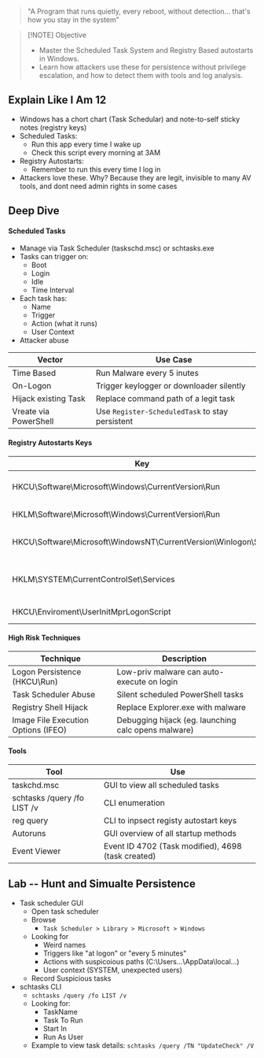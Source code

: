 >"A Program that runs quietly, every reboot, without detection... that's how you stay in the system"


> [!NOTE] Objective
> - Master the Scheduled Task System and Registry Based autostarts in Windows.
> - Learn how attackers use these for persistence without privilege escalation, and how to detect them with tools and log analysis.
## Explain Like I Am 12
- Windows has a chort chart (Task Schedular) and note-to-self sticky notes (registry keys)
- Scheduled Tasks:
	- Run this app every time I wake up
	- Check this script every morning at 3AM
- Registry Autostarts:
	- Remember to run this every time I log in
- Attackers love these. Why? Because they are legit, invisible to many AV tools, and dont need admin rights in some cases
## Deep Dive
#### Scheduled Tasks
- Manage via Task Scheduler (taskschd.msc) or schtasks.exe
- Tasks can trigger on:
	- Boot
	- Login
	- Idle
	- Time Interval
- Each task has:
	- Name
	- Trigger
	- Action (what it runs)
	- User Context
- Attacker abuse

| Vector                | Use Case                                        |
| --------------------- | ----------------------------------------------- |
| Time Based            | Run Malware every 5 inutes                      |
| On-Logon              | Trigger keylogger or downloader silently        |
| Hijack existing Task  | Replace command path of a legit task            |
| Vreate via PowerShell | Use `Register-ScheduledTask` to stay persistent |
#### Registry Autostarts Keys

| Key                                                             | Purpose                         |
| --------------------------------------------------------------- | ------------------------------- |
| HKCU\Software\Microsoft\Windows\CurrentVersion\Run              | Autostart on current user login |
| HKLM\Software\Microsoft\Windows\CurrentVersion\Run              | Autostart fro all users         |
| HKCU\Software\Microsoft\WindowsNT\CurrentVersion\Winlogon\Shell | Replace user shell (dangerous)  |
| HKLM\SYSTEM\CurrentControlSet\Services                          | Autoload services (covered bf)  |
| HKCU\Enviroment\UserInitMprLogonScript                          | Logon scripts                   |
#### High Risk Techniques

| Technique                           | Description                                         |
| ----------------------------------- | --------------------------------------------------- |
| Logon Persistence (HKCU\Run)        | Low-priv malware can auto-execute on login          |
| Task Scheduler Abuse                | Silent scheduled PowerShell tasks                   |
| Registry Shell Hijack               | Replace Explorer.exe with malware                   |
| Image File Execution Options (IFEO) | Debugging hijack (eg. launching calc opens malware) |
#### Tools

| Tool                        | Use                                                |
| --------------------------- | -------------------------------------------------- |
| taskchd.msc                 | GUI to view all scheduled tasks                    |
| schtasks /query /fo LIST /v | CLI enumeration                                    |
| reg query                   | CLI to inpsect registy autostart keys              |
| Autoruns                    | GUI overview of all startup methods                |
| Event Viewer                | Event ID 4702 (Task modified), 4698 (task created) |
## Lab -- Hunt and Simualte Persistence
- Task scheduler GUI
	- Open task scheduler
	- Browse
		- `Task Scheduler > Library > Microsoft > Windows`
	- Looking for
		- Weird names
		- Triggers like "at logon" or "every 5 minutes"
		- Actions with suspicoious paths (C:\Users\...\AppData\local\...)
		- User context (SYSTEM, unexpected users)
	- Record Suspicious tasks
- schtasks CLI
	- `schtasks /query /fo LIST /v`
	- Looking for:
		- TaskName
		- Task To Run
		- Start In
		- Run As User
	- Example to view task details:
		`schtasks /query /TN "UpdateCheck" /V`


